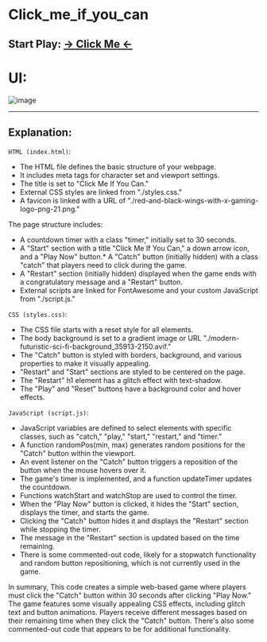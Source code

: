 # Click_me_if_you_can
## Start Play: [→ Click Me ←](https://mayankkatheriya.github.io/Click_me_if_you_can/)

# UI:
![image](https://github.com/Mayankkatheriya/Click_me_if_you_can/assets/128832286/2ef84bd6-5e4c-446d-b5a1-a8a75856beae)

---
## Explanation:

`HTML (index.html)`:

* The HTML file defines the basic structure of your webpage.
* It includes meta tags for character set and viewport settings.
* The title is set to "Click Me If You Can."
* External CSS styles are linked from "./styles.css."
* A favicon is linked with a URL of "./red-and-black-wings-with-x-gaming-logo-png-21.png."

The page structure includes:

* A countdown timer with a class "timer," initially set to 30 seconds.
* A "Start" section with a title "Click Me If You Can," a down arrow icon, and a "Play Now" button.* A "Catch" button (initially hidden) with a class "catch" that players need to click during the game.
* A "Restart" section (initially hidden) displayed when the game ends with a congratulatory message and a "Restart" button.
* External scripts are linked for FontAwesome and your custom JavaScript from "./script.js."

`CSS (styles.css)`:

* The CSS file starts with a reset style for all elements.
* The body background is set to a gradient image or URL "./modern-futuristic-sci-fi-background_35913-2150.avif."
* The "Catch" button is styled with borders, background, and various properties to make it visually appealing.
* "Restart" and "Start" sections are styled to be centered on the page.
* The "Restart" h1 element has a glitch effect with text-shadow.
* The "Play" and "Reset" buttons have a background color and hover effects.

`JavaScript (script.js)`:

* JavaScript variables are defined to select elements with specific classes, such as "catch," "play," "start," "restart," and "timer."
* A function randomPos(min, max) generates random positions for the "Catch" button within the viewport.
* An event listener on the "Catch" button triggers a reposition of the button when the mouse hovers over it.
* The game's timer is implemented, and a function updateTimer updates the countdown.
* Functions watchStart and watchStop are used to control the timer.
* When the "Play Now" button is clicked, it hides the "Start" section, displays the timer, and starts the game.
* Clicking the "Catch" button hides it and displays the "Restart" section while stopping the timer.
* The message in the "Restart" section is updated based on the time remaining.
* There is some commented-out code, likely for a stopwatch functionality and random button repositioning, which is not currently used in the game.
  
In summary, This code creates a simple web-based game where players must click the "Catch" button within 30 seconds after clicking "Play Now." The game features some visually appealing CSS effects, including glitch text and button animations. Players receive different messages based on their remaining time when they click the "Catch" button. There's also some commented-out code that appears to be for additional functionality.
